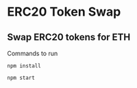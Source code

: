 # ERC20 Token Swap

## Swap ERC20 tokens for ETH

Commands to run

```shell
npm install

npm start
```
